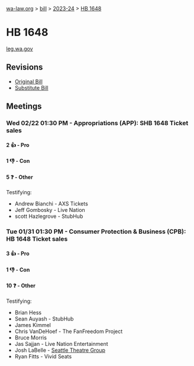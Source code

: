 [wa-law.org](/) > [bill](/bill/) > [2023-24](/bill/2023-24/) > [HB 1648](/bill/2023-24/hb/1648/)

# HB 1648
[leg.wa.gov](https://app.leg.wa.gov/billsummary?BillNumber=1648&Year=2023&Initiative=false)

## Revisions
* [Original Bill](1/)
* [Substitute Bill](S/)

## Meetings
### Wed 02/22 01:30 PM - Appropriations (APP): SHB 1648 Ticket sales
#### 2 👍 - Pro

#### 1 👎 - Con

#### 5 ❓ - Other
Testifying:
* Andrew Bianchi - AXS Tickets
* Jeff Gombosky - Live Nation
* scott Hazlegrove - StubHub

### Tue 01/31 01:30 PM - Consumer Protection & Business (CPB): HB 1648 Ticket sales
#### 3 👍 - Pro

#### 1 👎 - Con

#### 10 ❓ - Other
Testifying:
* Brian Hess
* Sean Auyash - StubHub
* James Kimmel
* Chris VanDeHoef - The FanFreedom Project
* Bruce Morris
* Jas Sajjan - Live Nation Entertainment
* Josh LaBelle - [Seattle Theatre Group](/org/seattle_theatre_group/)
* Ryan Fitts - Vivid Seats
